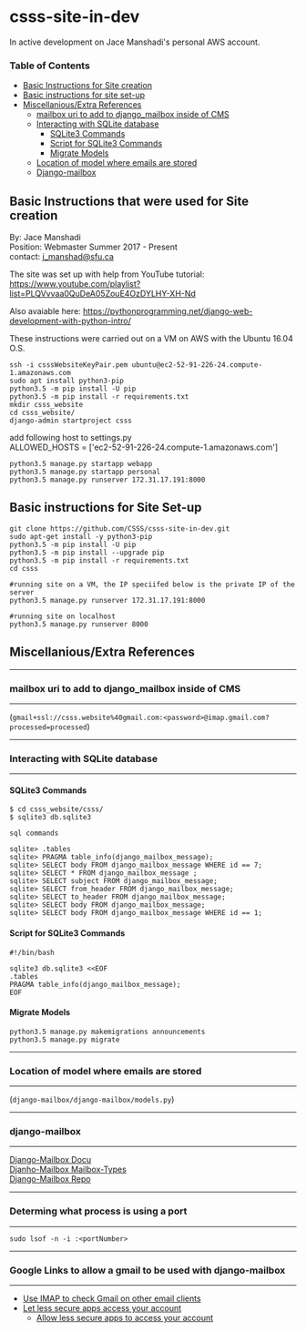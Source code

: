 # csss-site-in-dev

In active development on Jace Manshadi's personal AWS account.
### Table of Contents
 - [Basic Instructions for Site creation](#basic-instructions-that-were-used-for-site-creation)
 - [Basic instructions for site set-up](#basic-instructions-for-site-set-up)
 - [Miscellanious/Extra References](#miscellaniousextra-references)
    - [mailbox uri to add to django_mailbox inside of CMS](#mailbox-uri-to-add-to-django_mailbox-inside-of-cms)
    - [Interacting with SQLite database](#interacting-with-sqlite-database)
        - [SQLite3 Commands](#sqlite3-commands)
        - [Script for SQLite3 Commands](#script-for-sqlite3-commands)
        - [Migrate Models](#migrate-models)
    - [Location of model where emails are stored](#location-of-model-where-emails-are-stored)
    - [Django-mailbox](#django-mailbox)

## Basic Instructions that were used for Site creation
  
By: Jace Manshadi  
Position: Webmaster Summer 2017 - Present  
contact: j_manshad@sfu.ca  
  
The site was set up with help from YouTube tutorial: https://www.youtube.com/playlist?list=PLQVvvaa0QuDeA05ZouE4OzDYLHY-XH-Nd   
  
Also avaiable here: https://pythonprogramming.net/django-web-development-with-python-intro/  
  
These instructions were carried out on a VM on AWS with the Ubuntu 16.04 O.S.  
  
```shell
ssh -i csssWebsiteKeyPair.pem ubuntu@ec2-52-91-226-24.compute-1.amazonaws.com  
sudo apt install python3-pip  
python3.5 -m pip install -U pip  
python3.5 -m pip install -r requirements.txt  
mkdir csss_website  
cd csss_website/  
django-admin startproject csss  
```
add following host to settings.py  
        ALLOWED_HOSTS = ['ec2-52-91-226-24.compute-1.amazonaws.com']  
```shell
python3.5 manage.py startapp webapp  
python3.5 manage.py startapp personal  
python3.5 manage.py runserver 172.31.17.191:8000  

```
## Basic instructions for Site Set-up
```shell
git clone https://github.com/CSSS/csss-site-in-dev.git
sudo apt-get install -y python3-pip
python3.5 -m pip install -U pip
python3.5 -m pip install --upgrade pip
python3.5 -m pip install -r requirements.txt
cd csss

#running site on a VM, the IP speciifed below is the private IP of the server
python3.5 manage.py runserver 172.31.17.191:8000

#running site on localhost
python3.5 manage.py runserver 8000
```

## Miscellanious/Extra References

***************************************
### mailbox uri to add to django_mailbox inside of CMS
***************************************

(`gmail+ssl://csss.website%40gmail.com:<password>@imap.gmail.com?processed=processed`)

***************************************
### Interacting with SQLite database
***************************************

#### SQLite3 Commands

```shell
$ cd csss_website/csss/
$ sqlite3 db.sqlite3

sql commands

sqlite> .tables
sqlite> PRAGMA table_info(django_mailbox_message);
sqlite> SELECT body FROM django_mailbox_message WHERE id == 7;
sqlite> SELECT * FROM django_mailbox_message ;
sqlite> SELECT subject FROM django_mailbox_message;
sqlite> SELECT from_header FROM django_mailbox_message;
sqlite> SELECT to_header FROM django_mailbox_message;
sqlite> SELECT body FROM django_mailbox_message;
sqlite> SELECT body FROM django_mailbox_message WHERE id == 1;
```

#### Script for SQLite3 Commands

```shell
#!/bin/bash

sqlite3 db.sqlite3 <<EOF
.tables
PRAGMA table_info(django_mailbox_message);
EOF
```

#### Migrate Models

```shell
python3.5 manage.py makemigrations announcements
python3.5 manage.py migrate
```

*************************************************
### Location of model where emails are stored
*************************************************
(`django-mailbox/django-mailbox/models.py`)

*******************
### django-mailbox
*******************
[Django-Mailbox Docu](http://django-mailbox.readthedocs.io/en/latest/)  
[Djanho-Mailbox Mailbox-Types](http://django-mailbox.readthedocs.io/en/latest/topics/mailbox_types.html)  
[Django-Mailbox Repo](https://github.com/coddingtonbear/django-mailbox)  
  
******************
### Determing what process is using a port
******************
```shell
sudo lsof -n -i :<portNumber>
```
*****************************************************************
### Google Links to allow a gmail to be used with django-mailbox
*****************************************************************

- [Use IMAP to check Gmail on other email clients](https://support.google.com/mail/answer/7126229?visit_id=1-636603205765509733-1797557889&rd=2#cantsignin)
- [Let less secure apps access your account](https://support.google.com/accounts/answer/6010255)
  - [Allow less secure apps to access your account](https://myaccount.google.com/lesssecureapps)